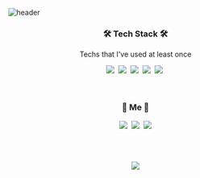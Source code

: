 ![header](https://capsule-render.vercel.app/api?type=soft&color=auto&height=150&section=header&text=HaewoongJung&fontSize=70&animation=twinkling)

<h3 align="center">🛠 Tech Stack 🛠</h3>

<p align="center"> Techs that I've used at least once </p>

<p align="center">
  <img src="https://img.shields.io/badge/Python-3766AB?style=flat-square&logo=Python&logoColor=white"/></a>&nbsp 
  <img src="https://img.shields.io/badge/C++-00599C?style=flat-square&logo=C%2B%2B&logoColor=white"/></a>&nbsp 
  <img src="https://img.shields.io/badge/C-A8B9CC?style=flat-square&logo=C&logoColor=white"/></a>&nbsp 
  <img src="https://img.shields.io/badge/R-276DC3?style=flat-square&logo=R&logoColor=white"/></a>&nbsp 
  <img src="https://img.shields.io/badge/Arduino-C8B9CC?style=flat-square&logo=arduino&logoColor=white"/></a>&nbsp 

</p>

<br>
<h3 align="center"> 🐥 Me 🐥 </h3>
<p align="center">
  <a href="https://blog.naver.com/mbmb7777"><img src="https://img.shields.io/badge/Blog-11B48A?style=flat-square&logo=Naver&logoColor=white&link=https://blog.naver.com/mbmb7777"/></a>&nbsp
  <a href="https://www.instagram.com/wo3ong/"><img src="https://img.shields.io/badge/Instagram-E4405F?style=flat-square&logo=Instagram&logoColor=white&link=https://www.instagram.com/wo3ong/"/></a>&nbsp
  <a href="https://www.linkedin.com/in/haewoong/"><img src="https://img.shields.io/badge/LinkedIn-d14836?style=flat-square&logo=LinkedIn&logoColor=white&link=https://www.linkedin.com/in/haewoong/"/></a>
</p>
<br>

<br>
<p align="center">
  <a href="https://hits.seeyoufarm.com"><img src="https://hits.seeyoufarm.com/api/count/incr/badge.svg?url=https%3A%2F%2Fgithub.com%2Fmbmb7777&count_bg=%23ED6DA3&title_bg=%2386757E&icon=github.svg&icon_color=%23E1DEDE&title=hits&edge_flat=false"/></a>
</p>

